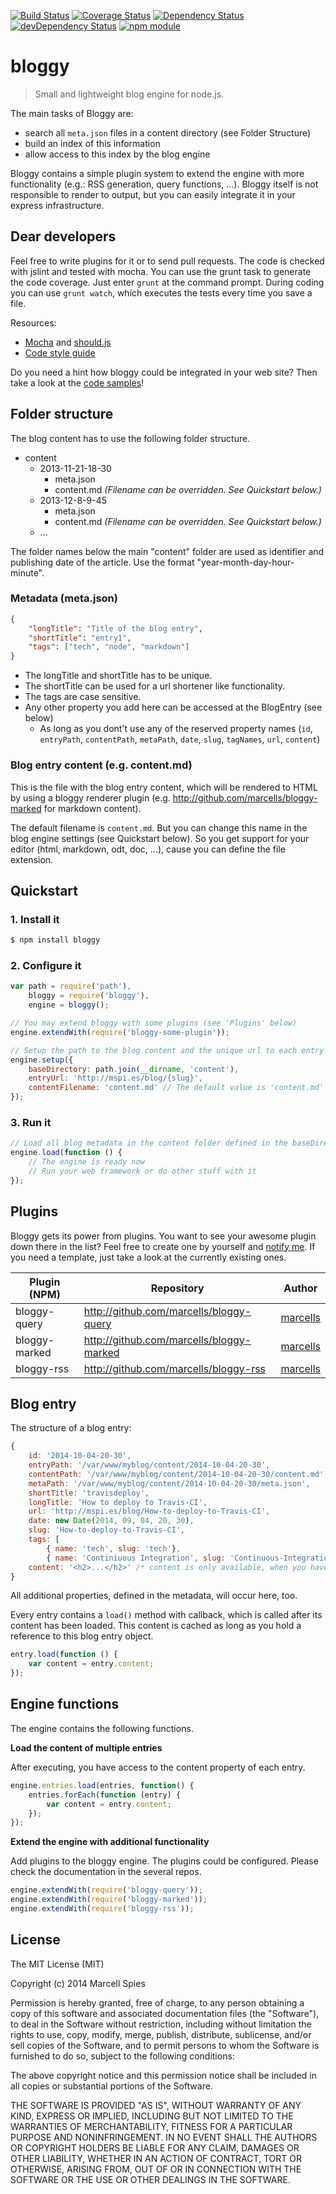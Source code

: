 [![Build Status](https://travis-ci.org/marcells/bloggy.png?branch=master)](https://travis-ci.org/marcells/bloggy)
[![Coverage Status](https://coveralls.io/repos/marcells/bloggy/badge.png?branch=master)](https://coveralls.io/r/marcells/bloggy?branch=master)
[![Dependency Status](https://david-dm.org/marcells/bloggy.png?theme=shields.io)](https://david-dm.org/marcells/bloggy)
[![devDependency Status](https://david-dm.org/marcells/bloggy/dev-status.png?theme=shields.io)](https://david-dm.org/marcells/bloggy#info=devDependencies)
[![npm module](https://badge.fury.io/js/bloggy.png)](http://badge.fury.io/js/bloggy)

# bloggy

> Small and lightweight blog engine for node.js.

The main tasks of Bloggy are:
- search all ```meta.json``` files in a content directory (see Folder Structure)
- build an index of this information
- allow access to this index by the blog engine

Bloggy contains a simple plugin system to extend the engine with more functionality (e.g.: RSS generation, query functions, ...). Bloggy itself is not 
responsible to render to output, but you can easily integrate it in your express infrastructure.

## Dear developers
Feel free to write plugins for it or to send pull requests. The code is checked with jslint and tested with mocha. You can use the grunt task to 
generate the code coverage. Just enter `grunt` at the command prompt. During coding you can use `grunt watch`, which executes the tests every time 
you save a file.

Resources:
- [Mocha](http://visionmedia.github.io/mocha) and [should.js](https://github.com/visionmedia/should.js)
- [Code style guide](http://google-styleguide.googlecode.com/svn/trunk/javascriptguide.xml)

Do you need a hint how bloggy could be integrated in your web site? Then take a look at the [code samples](https://github.com/marcells/bloggy/tree/master/samples)!

## Folder structure

The blog content has to use the following folder structure.

- content
    - 2013-11-21-18-30
        - meta.json
        - content.md *(Filename can be overridden. See Quickstart below.)*
    - 2013-12-8-9-45
        - meta.json
        - content.md *(Filename can be overridden. See Quickstart below.)*
    - ...

The folder names below the main "content" folder are used as identifier and publishing date of the article. Use the format "year-month-day-hour-minute".

### Metadata (meta.json)

```JSON
{
    "longTitle": "Title of the blog entry",
    "shortTitle": "entry1",
    "tags": ["tech", "node", "markdown"]
}
```

- The longTitle and shortTitle has to be unique.
- The shortTitle can be used for a url shortener like functionality.
- The tags are case sensitive.
- Any other property you add here can be accessed at the BlogEntry (see below)
    - As long as you dont't use any of the reserved property names (`id`, `entryPath`, `contentPath`, `metaPath`, `date`, `slug`, `tagNames`, `url`, `content`)

### Blog entry content (e.g. content.md)

This is the file with the blog entry content, which will be rendered to HTML by using a bloggy renderer plugin (e.g. http://github.com/marcells/bloggy-marked for markdown content).

The default filename is `content.md`. But you can change this name in the blog engine settings (see Quickstart below). So you get support for your editor (html, markdown, odt, doc, ...), cause you can
define the file extension.

## Quickstart

### 1. Install it
```Bash
$ npm install bloggy
```

### 2. Configure it
```Javascript
var path = require('path'),
    bloggy = require('bloggy'),
    engine = bloggy();

// You may extend bloggy with some plugins (see 'Plugins' below)
engine.extendWith(require('bloggy-some-plugin'));

// Setup the path to the blog content and the unique url to each entry
engine.setup({
    baseDirectory: path.join(__dirname, 'content'),
    entryUrl: 'http://mspi.es/blog/{slug}',
    contentFilename: 'content.md' // The default value is 'content.md' and can be overridden here
});

```

### 3. Run it
```Javascript
// Load all blog metadata in the content folder defined in the baseDirectory option
engine.load(function () {
    // The engine is ready now
    // Run your web framework or do other stuff with it
});
```

## Plugins

Bloggy gets its power from plugins. You want to see your awesome plugin down there in the list? Feel free to create one by yourself and [notify me](http://twitter.com/marcells). If you need a template, just take a look at the currently existing ones.

| Plugin (NPM)  | Repository                               | Author
|---------------| -----------------------------------------|----------------------------------------
| bloggy-query  | http://github.com/marcells/bloggy-query  | [marcells](http://twitter.com/marcells)
| bloggy-marked | http://github.com/marcells/bloggy-marked | [marcells](http://twitter.com/marcells)
| bloggy-rss    | http://github.com/marcells/bloggy-rss    | [marcells](http://twitter.com/marcells)

## Blog entry

The structure of a blog entry:

```Javascript
{
    id: '2014-10-04-20-30',
    entryPath: '/var/www/myblog/content/2014-10-04-20-30',
    contentPath: '/var/www/myblog/content/2014-10-04-20-30/content.md',
    metaPath: '/var/www/myblog/content/2014-10-04-20-30/meta.json',
    shortTitle: 'travisdeploy',
    longTitle: 'How to deploy to Travis-CI',
    url: 'http://mspi.es/blog/How-to-deploy-to-Travis-CI',
    date: new Date(2014, 09, 04, 20, 30),
    slug: 'How-to-deploy-to-Travis-CI',
    tags: [ 
        { name: 'tech', slug: 'tech'}, 
        { name: 'Continiuous Integration', slug: 'Continuous-Integration'}]
    content: '<h2>...</h2>' /* content is only available, when you have loaded it */
}
```

All additional properties, defined in the metadata, will occur here, too.


Every entry contains a `load()` method with callback, which is called after its content has been loaded. This content is cached as long as you hold a reference to this blog entry object.

```Javascript
entry.load(function () {
    var content = entry.content;
});
```

## Engine functions

The engine contains the following functions.

**Load the content of multiple entries**

After executing, you have access to the content property of each entry.

```Javascript
engine.entries.load(entries, function() {
    entries.forEach(function (entry) {
        var content = entry.content;
    });
});
```

**Extend the engine with additional functionality**

Add plugins to the bloggy engine. The plugins could be configured. Please check the documentation in the several repos.

```Javascript
engine.extendWith(require('bloggy-query'));
engine.extendWith(require('bloggy-marked'));
engine.extendWith(require('bloggy-rss'));
```

License
-------

The MIT License (MIT)

Copyright (c) 2014 Marcell Spies

Permission is hereby granted, free of charge, to any person obtaining a copy
of this software and associated documentation files (the "Software"), to deal
in the Software without restriction, including without limitation the rights
to use, copy, modify, merge, publish, distribute, sublicense, and/or sell
copies of the Software, and to permit persons to whom the Software is
furnished to do so, subject to the following conditions:

The above copyright notice and this permission notice shall be included in
all copies or substantial portions of the Software.

THE SOFTWARE IS PROVIDED "AS IS", WITHOUT WARRANTY OF ANY KIND, EXPRESS OR
IMPLIED, INCLUDING BUT NOT LIMITED TO THE WARRANTIES OF MERCHANTABILITY,
FITNESS FOR A PARTICULAR PURPOSE AND NONINFRINGEMENT. IN NO EVENT SHALL THE
AUTHORS OR COPYRIGHT HOLDERS BE LIABLE FOR ANY CLAIM, DAMAGES OR OTHER
LIABILITY, WHETHER IN AN ACTION OF CONTRACT, TORT OR OTHERWISE, ARISING FROM,
OUT OF OR IN CONNECTION WITH THE SOFTWARE OR THE USE OR OTHER DEALINGS IN
THE SOFTWARE.